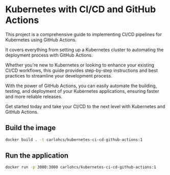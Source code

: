 # Kubernetes with CI/CD and GitHub Actions

This project is a comprehensive guide to implementing CI/CD pipelines for Kubernetes using GitHub Actions.

It covers everything from setting up a Kubernetes cluster to automating the deployment process with GitHub Actions.

Whether you're new to Kubernetes or looking to enhance your existing CI/CD workflows, this guide provides step-by-step instructions and best practices to streamline your development process.

With the power of GitHub Actions, you can easily automate the building, testing, and deployment of your Kubernetes applications, ensuring faster and more reliable releases.

Get started today and take your CI/CD to the next level with Kubernetes and GitHub Actions.

## Build the image

```bash
docker build . -t carlohcs/kubernetes-ci-cd-github-actions:1
```

## Run the application

```bash
docker run -p 3000:3000 carlohcs/kubernetes-ci-cd-github-actions:1
```